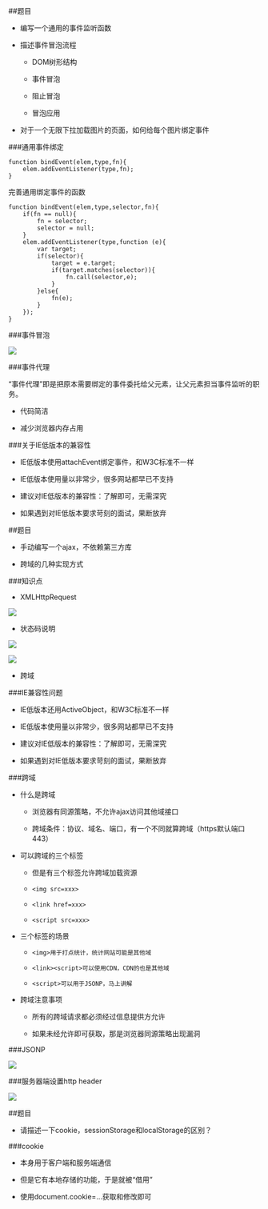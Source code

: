 ##题目

- 编写一个通用的事件监听函数

- 描述事件冒泡流程

    - DOM树形结构
    
    - 事件冒泡
    
    - 阻止冒泡
    
    - 冒泡应用
    

        

- 对于一个无限下拉加载图片的页面，如何给每个图片绑定事件




###通用事件绑定

```
function bindEvent(elem,type,fn){
    elem.addEventListener(type,fn);
}

```

完善通用绑定事件的函数
```
function bindEvent(elem,type,selector,fn){
    if(fn == null){
        fn = selector;
        selector = null;
    }
    elem.addEventListener(type,function (e){
        var target;
        if(selector){
            target = e.target;
            if(target.matches(selector)){
                fn.call(selector,e);
            }
        }else{
            fn(e);
        }
    });
}

```






###事件冒泡

![](/assets/360截图20171003152545764.jpg)




###事件代理

“事件代理”即是把原本需要绑定的事件委托给父元素，让父元素担当事件监听的职务。


- 代码简洁

- 减少浏览器内存占用





###关于IE低版本的兼容性

- IE低版本使用attachEvent绑定事件，和W3C标准不一样

- IE低版本使用量以非常少，很多网站都早已不支持

- 建议对IE低版本的兼容性：了解即可，无需深究

- 如果遇到对IE低版本要求苛刻的面试，果断放弃












##题目

- 手动编写一个ajax，不依赖第三方库

- 跨域的几种实现方式




###知识点

- XMLHttpRequest

![](/assets/360截图20171003162014787.jpg)



- 状态码说明

![](/assets/360截图20171003205936235.jpg)

![](/assets/360截图20171003210121533.jpg)




- 跨域




###IE兼容性问题

- IE低版本还用ActiveObject，和W3C标准不一样

- IE低版本使用量以非常少，很多网站都早已不支持

- 建议对IE低版本的兼容性：了解即可，无需深究

- 如果遇到对IE低版本要求苛刻的面试，果断放弃





###跨域

- 什么是跨域

    - 浏览器有同源策略，不允许ajax访问其他域接口
    
    - 跨域条件：协议、域名、端口，有一个不同就算跨域（https默认端口443）


- 可以跨域的三个标签

    - 但是有三个标签允许跨域加载资源
    
    - `<img src=xxx>`
    
    - `<link href=xxx>`
    
    - `<script src=xxx>`


- 三个标签的场景

    - `<img>用于打点统计，统计网站可能是其他域`

    - `<link><script>可以使用CDN，CDN的也是其他域`

    - `<script>可以用于JSONP，马上讲解`


- 跨域注意事项

    - 所有的跨域请求都必须经过信息提供方允许
    
    - 如果未经允许即可获取，那是浏览器同源策略出现漏洞






###JSONP

![](/assets/360截图20171003212654923.jpg)






###服务器端设置http header

![](/assets/360截图20171003213253756.jpg)








##题目

- 请描述一下cookie，sessionStorage和localStorage的区别？






###cookie

- 本身用于客户端和服务端通信

- 但是它有本地存储的功能，于是就被“借用”

- 使用document.cookie=...获取和修改即可























































































